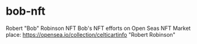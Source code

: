 # bob-nft
Robert "Bob" Robinson NFT
Bob's NFT efforts on Open Seas NFT Market place: https://opensea.io/collection/celticartinfo
"Robert Robinson" <robertr588 at. gmail.com>
